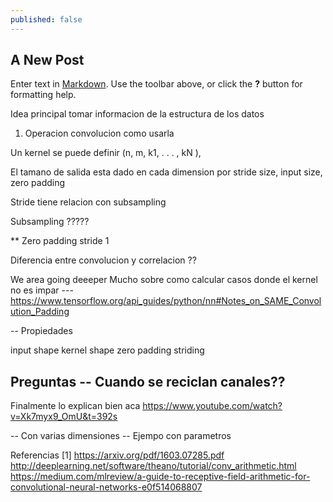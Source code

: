 ```yaml
---
published: false
---
```

## A New Post

Enter text in [Markdown](http://daringfireball.net/projects/markdown/). Use the toolbar above, or click the **?** button for formatting help.


Idea principal tomar informacion de la estructura de los datos


1. Operacion convolucion como usarla

Un kernel se puede definir 
(n, m, k1, . . . , kN ),

El tamano de salida esta dado en cada dimension por
stride size, input size, zero padding

Stride tiene relacion con subsampling

Subsampling ?????

** Zero padding stride 1


Diferencia entre convolucion y correlacion ??


We area going deeeper 
Mucho sobre como calcular casos donde el kernel no es impar
--- https://www.tensorflow.org/api_guides/python/nn#Notes_on_SAME_Convolution_Padding



-- Propiedades

input shape
kernel shape
zero padding
striding

Preguntas
-- Cuando se reciclan canales??
-- 

Finalmente lo explican bien
aca
https://www.youtube.com/watch?v=Xk7myx9_OmU&t=392s


-- Con varias dimensiones
-- Ejempo con parametros


Referencias
[1] https://arxiv.org/pdf/1603.07285.pdf
http://deeplearning.net/software/theano/tutorial/conv_arithmetic.html
https://medium.com/mlreview/a-guide-to-receptive-field-arithmetic-for-convolutional-neural-networks-e0f514068807
